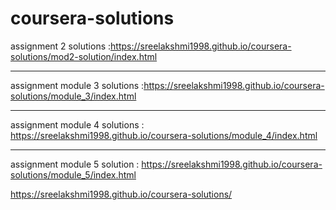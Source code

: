 # coursera-solutions
assignment 2 solutions :https://sreelakshmi1998.github.io/coursera-solutions/mod2-solution/index.html 
*****************************************************************
assignment module 3 solutions :https://sreelakshmi1998.github.io/coursera-solutions/module_3/index.html 

********************************************************************

assignment module 4 solutions : https://sreelakshmi1998.github.io/coursera-solutions/module_4/index.html

*************************************************************************

assignment module 5 solution : https://sreelakshmi1998.github.io/coursera-solutions/module_5/index.html


https://sreelakshmi1998.github.io/coursera-solutions/

